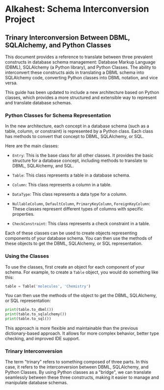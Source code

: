# Alkahest: Schema Interconversion Project

## Trinary Interconversion Between DBML, SQLAlchemy, and Python Classes

This document provides a reference to translate between three prevalent constructs in database schema management: Database Markup Language (DBML), SQLAlchemy (a Python library), and Python Classes. The ability to interconvert these constructs aids in translating a DBML schema into SQLAlchemy code, converting Python classes into DBML notation, and vice versa.

This guide has been updated to include a new architecture based on Python classes, which provides a more structured and extensible way to represent and translate database schemas.

### Python Classes for Schema Representation

In the new architecture, each concept in a database schema (such as a table, column, or constraint) is represented by a Python class. Each class has methods to convert that concept to DBML, SQLAlchemy, or SQL.

Here are the main classes:

- `Entry`: This is the base class for all other classes. It provides the basic structure for a database concept, including methods to translate to DBML, SQLAlchemy, and SQL.

- `Table`: This class represents a table in a database schema.

- `Column`: This class represents a column in a table.

- `DataType`: This class represents a data type for a column.

- `NullableColumn`, `DefaultColumn`, `PrimaryKeyColumn`, `ForeignKeyColumn`: These classes represent different types of columns with specific properties.

- `CheckConstraint`: This class represents a check constraint in a table.

Each of these classes can be used to create objects representing components of your database schema. You can then use the methods of these objects to get the DBML, SQLAlchemy, or SQL representation.

### Using the Classes

To use the classes, first create an object for each component of your schema. For example, to create a `Table` object, you would do something like this:

```python
table = Table('molecules', 'Chemistry')
```

You can then use the methods of the object to get the DBML, SQLAlchemy, or SQL representation:

```python
print(table.to_dbml())
print(table.to_sqlalchemy())
print(table.to_sql())
```

This approach is more flexible and maintainable than the previous dictionary-based approach. It allows for more complex behavior, better type checking, and improved IDE support.

### Trinary Interconversion

The term "trinary" refers to something composed of three parts. In this case, it refers to the interconversion between DBML, SQLAlchemy, and Python Classes. By using Python classes as a "bridge", we can translate seamlessly between these three constructs, making it easier to manage and manipulate database schemas.